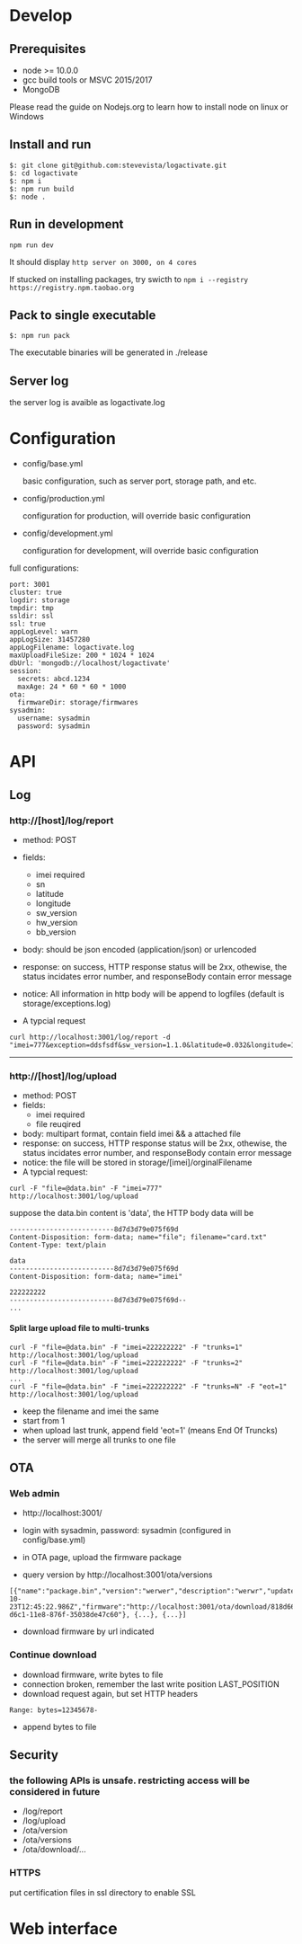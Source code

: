 # Develop
## Prerequisites
- node >= 10.0.0
- gcc build tools or MSVC 2015/2017
- MongoDB

Please read the guide on Nodejs.org to learn how to install node on linux or Windows

## Install and run
```
$: git clone git@github.com:stevevista/logactivate.git 
$: cd logactivate
$: npm i
$: npm run build
$: node .

```

## Run in development
```
npm run dev
```

It should display `http server on 3000, on 4 cores`

If stucked on installing packages, try swicth to `npm i --registry https://registry.npm.taobao.org`

##  Pack to single executable
```
$: npm run pack
```
The executable binaries will be generated in ./release

## Server log
the server log is avaible as logactivate.log

# Configuration
* config/base.yml

  basic configuration, such as server port, storage path, and etc.
* config/production.yml

  configuration for production, will override basic configuration
* config/development.yml

  configuration for development, will override basic configuration

full configurations:
```
port: 3001
cluster: true
logdir: storage
tmpdir: tmp
ssldir: ssl
ssl: true
appLogLevel: warn
appLogSize: 31457280
appLogFilename: logactivate.log
maxUploadFileSize: 200 * 1024 * 1024
dbUrl: 'mongodb://localhost/logactivate'
session:
  secrets: abcd.1234
  maxAge: 24 * 60 * 60 * 1000
ota:
  firmwareDir: storage/firmwares
sysadmin:
  username: sysadmin
  password: sysadmin
```

# API
## Log
### http://[host]/log/report
  - method: POST
  - fields:
    * imei required
    * sn
    * latitude
    * longitude
    * sw_version
    * hw_version
    * bb_version
  - body: should be json encoded (application/json) or urlencoded
  - response: on success, HTTP response status will be 2xx, othewise, the status incidates error number, and responseBody contain error message
  - notice: All information in http body will be append to logfiles (default is storage/exceptions.log)

- A typcial request
```
curl http://localhost:3001/log/report -d "imei=777&exception=ddsfsdf&sw_version=1.1.0&latitude=0.032&longitude=12.000"
```
------------------------------------------------------
### http://[host]/log/upload
  - method: POST
  - fields:
    * imei required
    * file reuqired
  - body: multipart format, contain field imei && a attached file
  - response: on success, HTTP response status will be 2xx, othewise, the status incidates error number, and responseBody contain error message
  - notice: the file will be stored in storage/[imei]/orginalFilename
  - A typcial request:
```
curl -F "file=@data.bin" -F "imei=777" http://localhost:3001/log/upload
```
suppose the data.bin content is 'data', the HTTP body data will be
```
--------------------------8d7d3d79e075f69d
Content-Disposition: form-data; name="file"; filename="card.txt"
Content-Type: text/plain

data
--------------------------8d7d3d79e075f69d
Content-Disposition: form-data; name="imei"

222222222
--------------------------8d7d3d79e075f69d--
...
```

#### Split large upload file to multi-trunks
```
curl -F "file=@data.bin" -F "imei=222222222" -F "trunks=1" http://localhost:3001/log/upload
curl -F "file=@data.bin" -F "imei=222222222" -F "trunks=2" http://localhost:3001/log/upload
...
curl -F "file=@data.bin" -F "imei=222222222" -F "trunks=N" -F "eot=1" http://localhost:3001/log/upload
```
* keep the filename and imei the same
* start from 1
* when upload last trunk, append field 'eot=1' (means End Of Truncks)
* the server will merge all trunks to one file

## OTA
### Web admin
* http://localhost:3001/
* login with sysadmin, password: sysadmin (configured in config/base.yml)
* in OTA page, upload the firmware package

* query version by http://localhost:3001/ota/versions
```
[{"name":"package.bin","version":"werwer","description":"werwr","updatedAt":"2018-10-23T12:45:22.986Z","firmware":"http://localhost:3001/ota/download/818d6680-d6c1-11e8-876f-35038de47c60"}, {...}, {...}]

```
* download firmware by url indicated
### Continue download
* download firmware, write bytes to file
* connection broken, remember the last write position LAST_POSITION
* download request again, but set HTTP headers 
```
Range: bytes=12345678-
```
* append bytes to file

## Security
### the following APIs is unsafe. restricting access will be considered in future
* /log/report
* /log/upload
* /ota/version
* /ota/versions
* /ota/download/...
### HTTPS
put certification files in ssl directory to enable SSL

# Web interface
